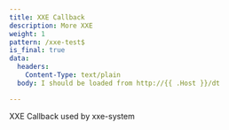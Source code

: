 ```yaml
---
title: XXE Callback
description: More XXE
weight: 1
pattern: /xxe-test$
is_final: true
data:
  headers:
    Content-Type: text/plain
  body: I should be loaded from http://{{ .Host }}/dt

---
```


XXE Callback used by xxe-system